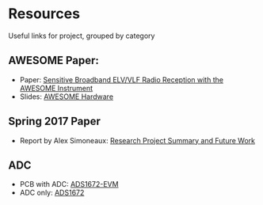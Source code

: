 # Resources
Useful links for project, grouped by category

## AWESOME Paper:
* Paper: [Sensitive Broadband ELV/VLF Radio Reception with the AWESOME Instrument](http://nova.stanford.edu/~vlf/IHY_Test/TechDocs/AWESOME_IEEE_Final.pdf)
* Slides: [AWESOME Hardware](http://nova.stanford.edu/~vlf/IHY_Test/TechDocs/AWESOMEDescriptionTalk/HardwareAWESOME.pdf)


## Spring 2017 Paper
* Report by Alex Simoneaux: [Research Project Summary and Future Work](https://drive.google.com/file/d/0Bx7eqDouoA_6WVBZTVh0NF9yOUk/view?usp=sharing)


## ADC
* PCB with ADC: [ADS1672-EVM](http://www.ti.com/lit/ug/sbau147a/sbau147a.pdf)
* ADC only: [ADS1672](http://www.ti.com/lit/ds/symlink/ads1672.pdf)
